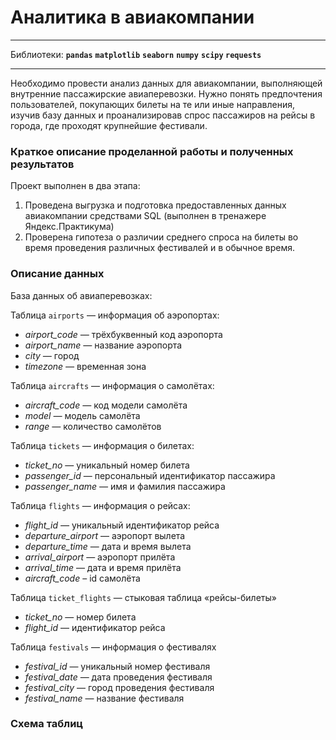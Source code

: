 # Аналитика в авиакомпании

---

Библиотеки:
**`pandas`**  **`matplotlib`**  **`seaborn`**  **`numpy`**  **`scipy`  `requests`**

---

Необходимо провести анализ данных для авиакомпании, выполняющей внутренние пассажирские авиаперевозки. Нужно понять предпочтения пользователей, покупающих билеты на те или иные направления, изучив базу данных и проанализировав спрос пассажиров на рейсы в города, где проходят крупнейшие фестивали.

### Краткое описание проделанной работы и полученных результатов

Проект выполнен в два этапа:

1. Проведена выгрузка и подготовка предоставленных данных авиакомпании средствами SQL (выполнен в тренажере Яндекс.Практикума)
2. Проверена гипотеза о различии среднего спроса на билеты во время проведения различных фестивалей и в обычное время.

### Описание данных

База данных об авиаперевозках:

Таблица `airports` — информация об аэропортах:

- *airport_code —* трёхбуквенный код аэропорта
- *airport_name —* название аэропорта
- *city —* город
- *timezone —* временная зона

Таблица `aircrafts` — информация о самолётах:

- *aircraft_code —* код модели самолёта
- *model —* модель самолёта
- *range —* количество самолётов

Таблица `tickets` — информация о билетах:

- *ticket_no* — уникальный номер билета
- *passenger_id* — персональный идентификатор пассажира
- *passenger_name —* имя и фамилия пассажира

Таблица `flights` — информация о рейсах:

- *flight_id —* уникальный идентификатор рейса
- *departure_airport* — аэропорт вылета
- *departure_time* — дата и время вылета
- *arrival_airport* — аэропорт прилёта
- *arrival_time* — дата и время прилёта
- *aircraft_code* – id самолёта

Таблица `ticket_flights` — стыковая таблица «рейсы-билеты»

- *ticket_no* — номер билета
- *flight_id* — идентификатор рейса

Таблица `festivals` — информация о фестивалях

- *festival_id* — уникальный номер фестиваля
- *festival_date* — дата проведения фестиваля
- *festival_city* — город проведения фестиваля
- *festival_name* — название фестиваля

### **Схема таблиц**
